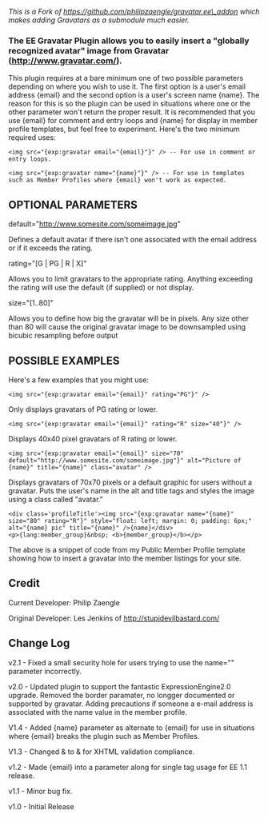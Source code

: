 _This is a Fork of https://github.com/philipzaengle/gravatar.ee\_addon which makes adding Gravatars as a submodule much easier._

### The EE Gravatar Plugin allows you to easily insert a "globally recognized avatar" image from Gravatar (http://www.gravatar.com/).

This plugin requires at a bare minimum one of two possible parameters depending on where you wish to use it. The first option is a user's email address {email} and the second option is a user's screen name {name}. The reason for this is so the plugin can be used in situations where one or the other parameter won't return the proper result. It is recommended that you use {email} for comment and entry loops and {name} for display in member profile templates, but feel free to experiment. Here's the two minimum required uses:

	<img src="{exp:gravatar email="{email}"}" /> -- For use in comment or entry loops.

	<img src="{exp:gravatar name="{name}"}" /> -- For use in templates such as Member Profiles where {email} won't work as expected.


## OPTIONAL PARAMETERS 

default="http://www.somesite.com/someimage.jpg"

Defines a default avatar if there isn't one associated with the email address or if it exceeds the rating.

rating="[G | PG | R | X]"

Allows you to limit gravatars to the appropriate rating. Anything exceeding the rating will use the default (if supplied) or not display.

size="[1..80]"

Allows you to define how big the gravatar will be in pixels. Any size other than 80 will cause the original gravatar image to be downsampled using bicubic resampling before output

## POSSIBLE EXAMPLES

Here's a few examples that you might use:

	<img src="{exp:gravatar email="{email}" rating="PG"}" />

Only displays gravatars of PG rating or lower.

	<img src="{exp:gravatar email="{email}" rating="R" size="40"}" />

Displays 40x40 pixel gravatars of R rating or lower.

	<img src="{exp:gravatar email="{email}" size="70" default="http://www.somesite.com/someimage.jpg"}" alt="Picture of {name}" title="{name}" class="avatar" />

Displays gravatars of 70x70 pixels or a default graphic for users without a gravatar. Puts the user's name in the alt and title tags and styles the image using a class called "avatar."

	<div class='profileTitle'><img src="{exp:gravatar name="{name}" size="80" rating="R"}" style="float: left; margin: 0; padding: 6px;" alt="{name} pic" title="{name}" />{name}</div>
	<p>{lang:member_group}&nbsp; <b>{member_group}</b></p>

The above is a snippet of code from my Public Member Profile template showing how to insert a gravatar into the member listings for your site.

## Credit
Current Developer: Philip Zaengle

Original Developer: Les Jenkins of http://stupidevilbastard.com/

## Change Log

v2.1 - Fixed a small security hole for users trying to use the name="" parameter incorrectly. 

v2.0 - Updated plugin to support the fantastic ExpressionEngine2.0 upgrade. Removed the border paramater, no longger documented or supported by gravatar. Adding precautions if someone a e-mail address is associated with the name value in the member profile.

V1.4 - Added {name} parameter as alternate to {email} for use in situations where {email} breaks the plugin such as Member Profiles.

V1.3 - Changed & to &amp; for XHTML validation compliance.

v1.2 - Made {email} into a parameter along for single tag usage for EE 1.1 release.

v1.1 - Minor bug fix.

v1.0 - Initial Release
